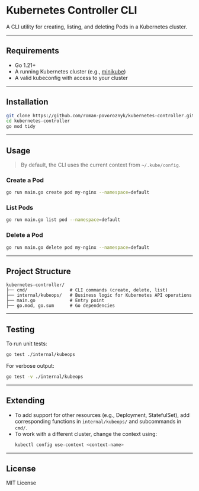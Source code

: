 # Kubernetes Controller CLI

A CLI utility for creating, listing, and deleting Pods in a Kubernetes cluster.

---

## Requirements

- Go 1.21+
- A running Kubernetes cluster (e.g., [minikube](https://minikube.sigs.k8s.io/docs/))
- A valid kubeconfig with access to your cluster

---

## Installation

```sh
git clone https://github.com/roman-povoroznyk/kubernetes-controller.git
cd kubernetes-controller
go mod tidy
```

---

## Usage

> By default, the CLI uses the current context from `~/.kube/config`.

### Create a Pod

```sh
go run main.go create pod my-nginx --namespace=default
```

### List Pods

```sh
go run main.go list pod --namespace=default
```

### Delete a Pod

```sh
go run main.go delete pod my-nginx --namespace=default
```

---

## Project Structure

```
kubernetes-controller/
├── cmd/                # CLI commands (create, delete, list)
├── internal/kubeops/   # Business logic for Kubernetes API operations
├── main.go             # Entry point
├── go.mod, go.sum      # Go dependencies
```

---

## Testing

To run unit tests:

```sh
go test ./internal/kubeops
```

For verbose output:

```sh
go test -v ./internal/kubeops
```

---

## Extending

- To add support for other resources (e.g., Deployment, StatefulSet), add corresponding functions in `internal/kubeops/` and subcommands in `cmd/`.
- To work with a different cluster, change the context using:
  ```sh
  kubectl config use-context <context-name>
  ```

---

## License

MIT License
